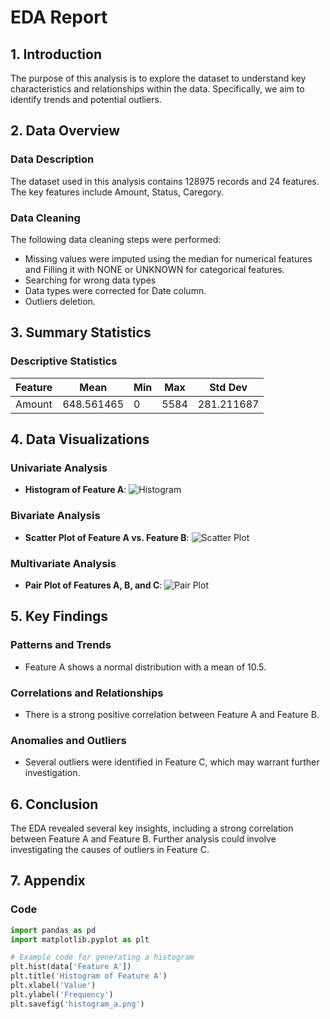 # EDA Report

## 1. Introduction
The purpose of this analysis is to explore the dataset to understand key characteristics and relationships within the data. Specifically, we aim to identify trends and potential outliers.

## 2. Data Overview
### Data Description
The dataset used in this analysis contains 128975 records and 24 features. The key features include Amount, Status, Caregory.

### Data Cleaning
The following data cleaning steps were performed:
- Missing values were imputed using the median for numerical features and Filling it with NONE or UNKNOWN for categorical features.
- Searching for wrong data types
- Data types were corrected for Date column.
- Outliers deletion.

## 3. Summary Statistics
### Descriptive Statistics
| Feature | Mean     | Min  | Max  | Std Dev  |
|---------|------    |------|------|--------- |
| Amount  |648.561465|  0   | 5584 |281.211687|




## 4. Data Visualizations
### Univariate Analysis
- **Histogram of Feature A**: ![Histogram](histogram_a.png)

### Bivariate Analysis
- **Scatter Plot of Feature A vs. Feature B**: ![Scatter Plot](scatter_ab.png)

### Multivariate Analysis
- **Pair Plot of Features A, B, and C**: ![Pair Plot](pairplot.png)

## 5. Key Findings
### Patterns and Trends
- Feature A shows a normal distribution with a mean of 10.5.

### Correlations and Relationships
- There is a strong positive correlation between Feature A and Feature B.

### Anomalies and Outliers
- Several outliers were identified in Feature C, which may warrant further investigation.

## 6. Conclusion
The EDA revealed several key insights, including a strong correlation between Feature A and Feature B. Further analysis could involve investigating the causes of outliers in Feature C.

## 7. Appendix
### Code
```python
import pandas as pd
import matplotlib.pyplot as plt

# Example code for generating a histogram
plt.hist(data['Feature A'])
plt.title('Histogram of Feature A')
plt.xlabel('Value')
plt.ylabel('Frequency')
plt.savefig('histogram_a.png')
